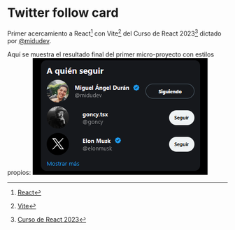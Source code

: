 # Twitter follow card

Primer acercamiento a React[^1] con Vite[^2] del Curso de React 2023[^3] dictado por [@midudev](https://github.com/midudev).

Aquí se muestra el resultado final del primer micro-proyecto con estilos propios:
![Scrrenshot micro-project final result](./src/assets/images/twitter-follow-card.png)

[^1]: [React](https://es.react.dev)
[^2]: [Vite](https://vitejs.dev)
[^3]: [Curso de React 2023](https://www.youtube.com/playlist?list=PLUofhDIg_38q4D0xNWp7FEHOTcZhjWJ29)
